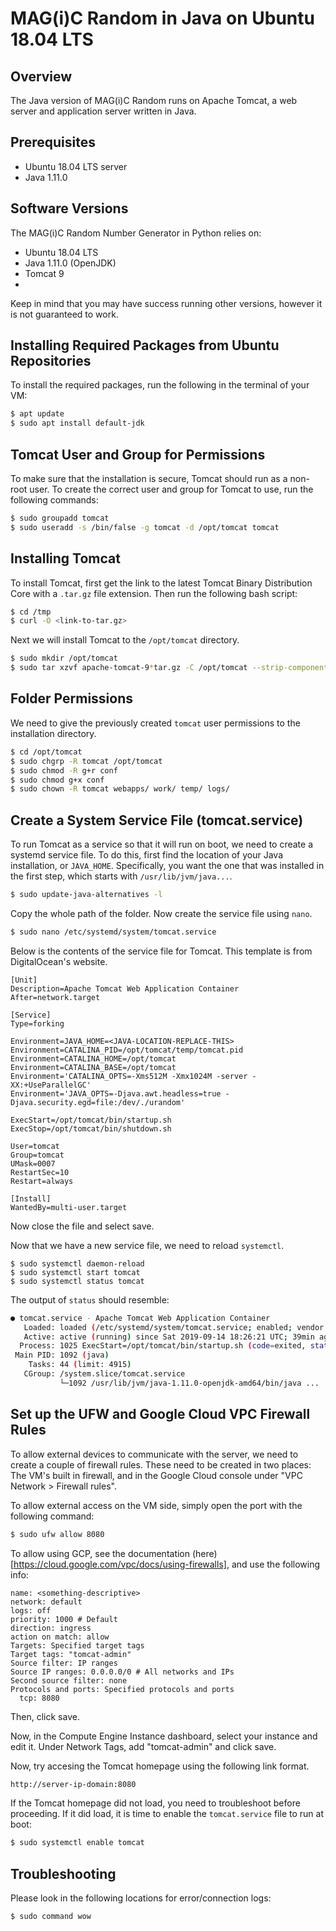 # MAG(i)C Random in Java on Ubuntu 18.04 LTS

## Overview
The Java version of MAG(i)C Random runs on Apache Tomcat, a web server and application server written in Java.

## Prerequisites
* Ubuntu 18.04 LTS server
* Java 1.11.0

## Software Versions
The MAG(i)C Random Number Generator in Python relies on:
* Ubuntu 18.04 LTS
* Java 1.11.0 (OpenJDK)
* Tomcat 9
*

Keep in mind that you may have success running other versions, however it is not guaranteed to work.

## Installing Required Packages from Ubuntu Repositories
To install the required packages, run the following in the terminal of your VM:
```bash
$ apt update
$ sudo apt install default-jdk
```

## Tomcat User and Group for Permissions
To make sure that the installation is secure, Tomcat should run as a non-root user. To create the correct user and group for Tomcat to use, run the following commands:
```bash
$ sudo groupadd tomcat
$ sudo useradd -s /bin/false -g tomcat -d /opt/tomcat tomcat
```

## Installing Tomcat
To install Tomcat, first get the link to the latest Tomcat Binary Distribution Core with a `.tar.gz` file extension. Then run the following bash script:
```bash
$ cd /tmp
$ curl -O <link-to-tar.gz>
```
Next we will install Tomcat to the `/opt/tomcat` directory.
```bash
$ sudo mkdir /opt/tomcat
$ sudo tar xzvf apache-tomcat-9*tar.gz -C /opt/tomcat --strip-components=1
```
## Folder Permissions
We need to give the previously created `tomcat` user permissions to the installation directory.
```bash
$ cd /opt/tomcat
$ sudo chgrp -R tomcat /opt/tomcat
$ sudo chmod -R g+r conf
$ sudo chmod g+x conf
$ sudo chown -R tomcat webapps/ work/ temp/ logs/
```
## Create a System Service File (tomcat.service)
To run Tomcat as a service so that it will run on boot, we need to create a systemd service file. To do this, first find the location of your Java installation, or `JAVA_HOME`. Specifically, you want the one that was installed in the first step, which starts with `/usr/lib/jvm/java...`.
```bash
$ sudo update-java-alternatives -l
```
Copy the whole path of the folder. Now create the service file using `nano`.
```bash
$ sudo nano /etc/systemd/system/tomcat.service
```
Below is the contents of the service file for Tomcat. This template is from DigitalOcean's website.
```
[Unit]
Description=Apache Tomcat Web Application Container
After=network.target

[Service]
Type=forking

Environment=JAVA_HOME=<JAVA-LOCATION-REPLACE-THIS>
Environment=CATALINA_PID=/opt/tomcat/temp/tomcat.pid
Environment=CATALINA_HOME=/opt/tomcat
Environment=CATALINA_BASE=/opt/tomcat
Environment='CATALINA_OPTS=-Xms512M -Xmx1024M -server -XX:+UseParallelGC'
Environment='JAVA_OPTS=-Djava.awt.headless=true -Djava.security.egd=file:/dev/./urandom'

ExecStart=/opt/tomcat/bin/startup.sh
ExecStop=/opt/tomcat/bin/shutdown.sh

User=tomcat
Group=tomcat
UMask=0007
RestartSec=10
Restart=always

[Install]
WantedBy=multi-user.target
```
 Now close the file and select save.

 Now that we have a new service file, we need to reload `systemctl`.

 ```sudo
$ sudo systemctl daemon-reload
$ sudo systemctl start tomcat
$ sudo systemctl status tomcat
 ```
The output of `status` should resemble:
```bash
● tomcat.service - Apache Tomcat Web Application Container
   Loaded: loaded (/etc/systemd/system/tomcat.service; enabled; vendor preset: enabled)
   Active: active (running) since Sat 2019-09-14 18:26:21 UTC; 39min ago
  Process: 1025 ExecStart=/opt/tomcat/bin/startup.sh (code=exited, status=0/SUCCESS)
 Main PID: 1092 (java)
    Tasks: 44 (limit: 4915)
   CGroup: /system.slice/tomcat.service
           └─1092 /usr/lib/jvm/java-1.11.0-openjdk-amd64/bin/java ...
```

## Set up the UFW and Google Cloud VPC Firewall Rules
To allow external devices to communicate with the server, we need to create a couple of firewall rules. These need to be created in two places: The VM's built in firewall, and in the Google Cloud console under "VPC Network > Firewall rules".

To allow external access on the VM side, simply open the port with the following command:
```bash
$ sudo ufw allow 8080
```

To allow using GCP, see the documentation (here)[https://cloud.google.com/vpc/docs/using-firewalls], and use the following info:
```
name: <something-descriptive>
network: default
logs: off
priority: 1000 # Default
direction: ingress
action on match: allow
Targets: Specified target tags
Target tags: "tomcat-admin"
Source filter: IP ranges
Source IP ranges: 0.0.0.0/0 # All networks and IPs
Second source filter: none
Protocols and ports: Specified protocols and ports
  tcp: 8080
```
Then, click save.

Now, in the Compute Engine Instance dashboard, select your instance and edit it. Under Network Tags, add "tomcat-admin" and click save.


Now, try accesing the Tomcat homepage using the following link format.
```bash
http://server-ip-domain:8080
```

If the Tomcat homepage did not load, you need to troubleshoot before proceeding. If it did load, it is time to enable the `tomcat.service` file to run at boot:
```bash
$ sudo systemctl enable tomcat
```
















## Troubleshooting
Please look in the following locations for error/connection logs:
```bash
$ sudo command wow
```

##
